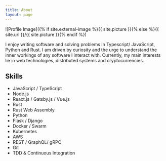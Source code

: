 ```yaml
---
title: About
layout: page
---
```


![Profile Image]({% if site.external-image %}{{ site.picture }}{% else %}{{ site.url }}/{{ site.picture }}{% endif %})

<p>
I enjoy writing software and solving problems in Typescript/ JavaScript, Python and Rust. I am driven by curiosity and the urge to understand the inner workings of any software I interact with. Currently, my main interests lie in web technologies, distributed systems and cryptocurrencies.
</p>

<h2>Skills</h2>

<ul class="skill-list">
	<li>JavaScript / TypeScript</li>
	<li>Node.js</li>
	<li>React.js / Gatsby.js / Vue.js</li>
	<li>Rust</li>
	<li>Rust Web Assembly</li>
	<li>Python</li>
	<li>Flask / Django</li>
	<li>Docker / Swarm</li>
	<li>Kubernetes</li>
	<li>AWS</li>
	<li>REST / GraphQL/ gRPC</li>
	<li>Git</li>
	<li>TDD & Continuous Integration</li>
</ul>

<!-- <h2>Projects</h2>

<ul>
	<li><a href="https://github.com/">Lorem Lorem</a></li>
	<li><a href="https://github.com/">Ipsum Dolor</a></li>
	<li><a href="https://github.com/">Dolor Lorem</a></li>
</ul> -->
